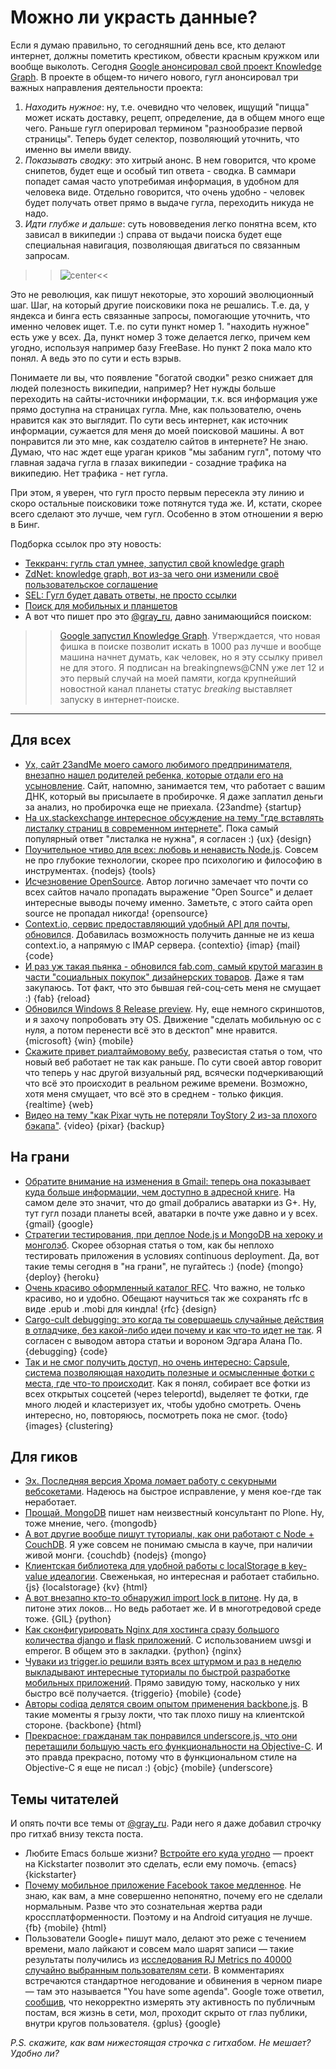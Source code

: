 # Можно ли украсть данные?
Если я думаю правильно, то сегодняшний день все, кто делают интернет, должны пометить крестиком, обвести красным кружком или вообще выколоть. Сегодня [Google анонсировал свой проект Knowledge Graph](http://googleblog.blogspot.com/2012/05/introducing-knowledge-graph-things-not.html). В проекте в общем-то ничего нового, гугл анонсировал три важных направления деятельности проекта:

1. *Находить нужное*: ну, т.е. очевидно что человек, ищущий "пицца" может искать доставку, рецепт, определение, да в общем много еще чего. Раньше гугл оперировал термином "разнообразие первой страницы". Теперь будет селектор, позволяющий уточнить, что именно вы имели ввиду.
2. *Показывать сводку*: это хитрый анонс. В нем говорится, что кроме снипетов, будет еще и особый тип ответа - сводка. В саммари попадет самая часто употребимая информация, в удобном для человека виде. Отдельно говорится, что очень удобно - человек будет получать ответ прямо в выдаче гугла, переходить никуда не надо.
3. *Идти глубже и дальше*: суть нововведения легко понятна всем, кто зависал в википедии :) справа от выдачи поиска будет еще специальная навигация, позволяющая двигаться по связанным запросам.

>>![center](https://img.skitch.com/20120517-n28c1xmw3fdi397g67dp8yfshy.png)<<

Это не революция, как пишут некоторые, это хороший эволюционный шаг. Шаг, на который другие поисковики пока не решались. Т.е. да, у яндекса и бинга есть связанные запросы, помогающие уточнить, что именно человек ищет. Т.е. по сути пункт номер 1. "находить нужное" есть уже у всех. Да, пункт номер 3 тоже делается легко, причем кем угодно, используя например базу FreeBase. Но пункт 2 пока мало кто понял. А ведь это по сути и есть взрыв.

Понимаете ли вы, что появление "богатой сводки" резко снижает для людей полезность википедии, например? Нет нужды больше переходить на сайты-источники информации, т.к. вся информация уже прямо доступна на страницах гугла. Мне, как пользователю, очень нравится как это выглядит. По сути весь интернет, как источник информации, сужается для меня до моей поисковой машины. А вот понравится ли это мне, как создателю сайтов в интернете? Не знаю. Думаю, что нас ждет еще ураган криков "мы забаним гугл", потому что главная задача гугла в глазах википедии - созадние трафика на википедию. Нет трафика - нет гугла.

При этом, я уверен, что гугл просто первым пересекла эту линию и скоро остальные поисковики тоже потянутся туда же. И, кстати, скорее всего сделают это лучше, чем гугл. Особенно в этом отношении я верю в Бинг.

Подборка ссылок про эту новость:

* [Теккранч: гугль стал умнее, запустил свой knowledge graph](http://techcrunch.com/2012/05/16/google-just-got-a-whole-lot-smarter-launches-its-knowledge-graph/)
* [ZdNet: knowledge graph, вот из-за чего они изменили своё пользовательское соглашение](http://www.zdnet.com/blog/google/google-knowledge-graph-this-is-why-they-changed-their-privacy-policy/3640)
* [SEL: Гугл будет давать ответы, не просто ссылки](http://searchengineland.com/google-launches-knowledge-graph-121585)
* [Поиск для мобильных и планшетов](http://insidesearch.blogspot.co.uk/2012/05/knowledge-graph-for-mobile-and-tablet.html)
* А вот что пишет про это [@gray_ru](http://twitter.com/gray_ru), давно занимающийся поиском:

>> [Google запустил Knowledge Graph](http://edition.cnn.com/2012/05/16/tech/web/google-search-knowledge-graph/index.html?hpt=hp_c3). Утверждается, что новая фишка в поиске позволит искать в 1000 раз лучше и вообще машина начнет думать, как человек, но я эту ссылку привел не для этого. Я подписан на breakingnews@CNN уже лет 12 и это первый случай на моей памяти, когда крупнейший новостной канал планеты статус *breaking* выставляет запуску в интернет-поиске.

-----

## Для всех
* [Ух, сайт 23andMe моего самого любимого предпринимателя, внезапно нашел родителей ребенка, которые отдали его на усыновление](http://www.forbes.com/sites/kashmirhill/2012/05/16/dna-site-23andme-outed-parents-who-gave-their-first-baby-up-for-adoption/). Сайт, напомню, занимается тем, что работает с вашим ДНК, который вы присылаете в пробирочке. Я даже заплатил деньги за анализ, но пробирочка еще не приехала. {23andme} {startup}
* [На ux.stackexchange интересное обсуждение на тему "где вставлять листалку страниц в современном интернете"](http://ux.stackexchange.com/questions/21375/is-there-a-point-to-paginating-articles-online). Пока самый популярный ответ "листалка не нужна", я согласен :) {ux} {design}
* [Поучительное чтиво для всех: любовь и ненависть Node.js](http://mailinator.blogspot.com/2012/05/love-and-hate-of-nodejs.html). Совсем не про глубокие технологии, скорее про психологию и философию в инструментах. {nodejs} {tools}
* [Исчезновение OpenSource](http://www.ostraining.com/blog/general/the-dissapperance-of-open-source/). Автор логично замечает что почти со всех сайтов начало пропадать выражение "Open Source" и делает интересные выводы почему именно. Заметьте, с этого сайта open source не пропадал никогда! {opensource}
* [Context.io, сервис предоставляющий удобный API для почты, обновился](http://blog.context.io/2012/05/new-additions-to-context-io-2-0/). Добавилась возможность получить данные не из кеша context.io, а напрямую с IMAP сервера. {contextio} {imap} {mail} {code}
* [И раз уж такая пьянка - обновился fab.com, самый крутой магазин в части "социальных покупок" дизайнерских товаров](http://venturebeat.com/2012/05/16/fab-com-social-shopping/). Даже я там закупаюсь. Тот факт, что это бывшая гей-соц-сеть меня не смущает :) {fab} {reload}
* [Обновился Windows 8 Release preview](http://www.theverge.com/2012/5/16/3023702/windows-8-release-preview-mail-calendar-people-messaging-apps). Ну, еще немного скриншотов, и я захочу попробовать эту OS. Движение "сделать мобильную ос с нуля, а потом перенести всё это в десктоп" мне нравится. {microsoft} {win} {mobile}
* [Скажите привет риалтаймовому вебу](http://arstechnica.com/business/2012/05/say-hello-to-the-real-real-time-web/?1), развесистая статья о том, что новый веб работает не так как раньше. По сути своей автор говорит что теперь у нас другой визуальный ряд, всячески подчеркивающий что всё это происходит в реальном режиме времени. Возможно, хотя меня смущает, что всё это в среднем - только фикция. {realtime} {web}
* [Видео на тему "как Pixar чуть не потеряли ToyStory 2 из-за плохого бэкапа"](http://www.tested.com/videos/44220-how-pixar-almost-lost-toy-story-2-to-a-bad-backup/). {video} {pixar} {backup}

## На грани
* [Обратите внимание на изменения в Gmail: теперь она показывает куда больше информации, чем доступно в адресной книге](http://thenextweb.com/google/2012/05/16/gmail-now-surfaces-more-information-about-contacts-and-circles-when-you-search-for-them/). На самом деле это значит, что до gmail добрались аватарки из G+. Ну, тут гугл позади планеты всей, аватарки в почте уже давно и у всех. {gmail} {google}
* [Стратегии тестирования, при деплое Node.js и MongoDB на хероку и монголэб](http://blog.beyondfog.com/testing-cd-node-mongo-app-heroku/). Скорее обзорная статья о том, как бы неплохо тестировать приложения в условиях continuous deployment. Да, вот такие темы сегодня в "на грани", не пугайтесь :) {node} {mongo} {deploy} {heroku}
* [Очень красиво оформленный каталог RFC](http://pretty-rfc.herokuapp.com/). Что важно, не только красиво, но и удобно. Обещают научиться так же сохранять rfc в виде .epub и .mobi для киндла! {rfc} {design}
* [Cargo-cult debugging: это когда ты совершаешь случайные действия в отладчике, без какой-либо идеи почему и как что-то идет не так](http://bitquabit.com/post/cargo-cult-debugging/).  Я согласен с выводом автора статьи и вороном Эдгара Алана По. {debugging} {code}
* [Так и не смог получить доступ, но очень интересно: Capsule, система позволяющая находить полезные и осмысленные фотки с места, где что-то происходит](http://detectd.teleportd.com/). Как я понял, собирает все фотки из всех открытых соцсетей (через teleportd), выделяет те фотки, где много людей и кластеризует их, чтобы удобно смотреть. Очень интересно, но, повторяюсь, посмотреть пока не смог. {todo} {images} {clustering}

## Для гиков
* [Эх. Последняя версия Хрома ломает работу с секурными вебсокетами](http://code.google.com/p/chromium/issues/detail?id=128339). Надеюсь на быстрое исправление, у меня кое-где так <s>не</s>работает.
* [Прощай, MongoDB](http://www.zopyx.de/blog/goodbye-mongodb) пишет нам неизвестный консультант по Plone. Ну, тоже мнение, чего. {mongodb}
* [А вот другие вообще пишут туториалы, как они работают с Node + CouchDB](http://tbranyen.com/post/thoughts-on-development-using-couchdb-with-nodejs). Я уже совсем не понимаю смысла в кауче, при наличии живой монги. {couchdb} {nodejs} {mongo}
* [Клиентская библиотека для удобной работы с localStorage в key-value идеалогии](https://github.com/js-coder/lostorage.js). Свеженькая, но интересная и работает стабильно. {js} {localstorage} {kv} {html}
* [А вот внезапно кто-то обнаружил import lock в питоне](http://reticulatingsplines.posterous.com/python-has-two-gils). Ну да, в питоне этих локов... Но ведь работает же. И в многотредовой среде тоже. {GIL} {python}
* [Как сконфигурировать Nginx для хостинга сразу большого количества django и flask приложений](http://tghw.com/blog/multiple-django-and-flask-sites-with-nginx-and-uwsgi-emperor). С использованием uwsgi и emperor. В общем это в закладки. {python} {nginx}
* [Чуваки из trigger.io решили взять всех штурмом и раз в неделю выкладывают интересные туториалы по быстрой разработке мобильных приложений](http://trigger.io/cross-platform-application-development-blog/2012/05/15/how-to-build-a-location-based-hybrid-mobile-app-with-reverse-geocoding/). Прямо завидую тому, насколько у них быстро всё получается. {triggerio} {mobile} {code}
* [Авторы codiqa делятся своим опытом применения backbone.js](http://blog.codiqa.com/2012/05/how-we-use-backbone-js-to-build-codiqa-part-1-api/). В такие моменты я грызу локти, что так плохо пишу на клиентской стороне. {backbone} {html}
* [Прекрасное: гражданам так понравился underscore.js, что они перетащили большую часть его функциональности на Objective-C](https://github.com/robb/Underscore.m). И это правда прекрасно, потому что в функциональном стиле на Objective-C я еще не писал :) {objc} {mobile} {underscore}


## Темы читателей
И опять почти все темы от [@gray_ru](http://twitter.com/gray_ru). Ради него я даже добавил строчку про гитхаб внизу текста поста.

* Любите Emacs больше жизни? [Встройте его куда угодно](http://www.kickstarter.com/projects/568774734/emacsy-an-embeddable-emacs) — проект на Kickstarter позволит это сделать, если ему помочь. {emacs} {kickstarter}
* [Почему мобильное приложение Facebook такое медленное](http://blog.mobtest.com/2012/05/heres-why-the-facebook-ios-app-is-so-bad-uiwebviews-and-no-nitro/). Не знаю, как вам, а мне совершенно непонятно, почему его не сделали нормальным. Разве что это сознательная жертва ради кроссплатформенности. Поэтому и на Android ситуация не лучше. {fb} {mobile} {html}
* Пользователи Google+ пишут мало, делают это реже с течением времени, мало лайкают и совсем мало шарят записи — такие результаты получились из [исследования RJ Metrics по  40000 случайно выбранным пользователям сети](http://info.rjmetrics.com/blog/bid/56123/New-Google-Plus-Data-Shows-Weak-User-Engagement). В комментариях встречаются стандартное негодование и обвинения в черном пиаре — там это называется "You have some agenda". Google тоже ответил, [сообщив](http://www.fastcompany.com/1837332/exclusive-google-google-plus-ghost-town-weak-engagement-data-rj-metrics-study), что некорректно измерять эту активность по публичным постам, вся жизнь в сети, мол, проходит скрыто от глаз публики, внутри кругов пользователя.  {gplus} {google}

*P.S. скажите, как вам нижестоящая строчка с гитхабом. Не мешает? Удобно ли?*
